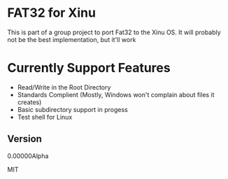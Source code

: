 FAT32 for Xinu
=========

This is part of a group project to port Fat32 to the Xinu OS.  It will probably not be the best implementation, but it'll work

Currently Support Features
=========
  - Read/Write in the Root Directory
  - Standards Complient (Mostly, Windows won't complain about files it creates)
  - Basic subdirectory support in progess
  - Test shell for Linux

Version
-

0.00000Alpha

MIT